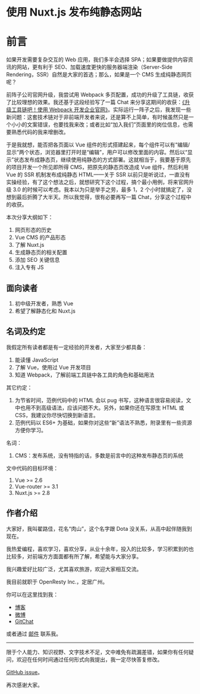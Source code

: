 使用 Nuxt.js 发布纯静态网站
========

前言
========

如果开发需要复杂交互的 Web 应用，我们多半会选择 SPA；如果要做提供内容资讯的网站，更有利于 SEO、加载速度更快的服务器端渲染（Server-Side Rendering，SSR）自然是大家的首选；那么，如果是一个 CMS 生成纯静态网页呢？

前阵子公司官网升级，我尝试用 Webpack 多页配置，成功的升级了工具链，收获了比较理想的效果。我还基于这段经验写了一篇 Chat 来分享这期间的收获：[《升级工具链吧！使用 Webpack 开发企业官网》](https://gitbook.cn/new/gitchat/activity/5cf7ee6b7388a119e2a74d02)。实际运行一阵子之后，我发现一些新问题：这套技术链对于非前端开发者来说，还是算不上简单，有时候虽然只是一个小小的文案错误，也要找我来改；或者比如“加入我们”页面里的岗位信息，也需要熟悉代码的我来增删改。

于是我就想，能否把各页面以 Vue 组件的形式搭建起来，每个组件可以有“编辑/显示”两个状态，浏览器里打开时是“编辑”，用户可以修改里面的内容。然后以“显示”状态发布成静态页，继续使用纯静态的方式部署。这就相当于，我要基于原先的项目开发一个所见即所得 CMS，把原先的静态页改造成 Vue 组件，然后利用 Vue 的 SSR 机制发布成纯静态 HTML——关于 SSR 以前只是听说过，一直没有实操经验，有了这个想法之后，就想研究下这个过程，搞个最小用例，将来官网升级 3.0 的时候可以考虑。我本以为只是举手之劳，最多 1，2 个小时就搞定了，没想到最后折腾了大半天。所以我觉得，很有必要再写一篇 Chat，分享这个过程中的收获。

本次分享大纲如下：

1. 网页形态的历史
2. Vue CMS 的产品形态
3. 了解 Nuxt.js
4. 生成静态页的相关配置
5. 添加 SEO 关键信息
6. 注入专有 JS

面向读者
--------

1. 初中级开发者，熟悉 Vue
2. 希望了解静态化和 Nuxt.js

名词及约定
--------

我假定所有读者都是有一定经验的开发者，大家至少都具备：

1. 能读懂 JavaScript
2. 了解 Vue，使用过 Vue 开发项目
3. 知道 Webpack，了解前端工具链中各工具的角色和基础用法

其它约定：

1. 为节省时间，范例代码中的 HTML 会以 pug 书写，这种语言很容易阅读，文中也用不到高级语法，应该问题不大。另外，如果你还在写原生 HTML 或 CSS，我建议你尽快切换到新语言。
2. 范例代码以 ES6+ 为基础，如果你对这些“新”语法不熟悉，附录里有一些资源方便你学习。

名词：

1. CMS：发布系统，没有特指的话，多数是前言中的这种发布静态页的系统

文中代码的目标环境：

1. Vue >= 2.6
2. Vue-router >= 3.1
5. Nuxt.js >= 2.8

作者介绍
-------

大家好，我叫翟路佳，花名“肉山”，这个名字跟 Dota 没关系，从高中起伴随我到现在。

我热爱编程，喜欢学习，喜欢分享，从业十余年，投入的比较多，学习积累到的也比较多，对前端方方面面都有所了解，希望能与大家分享。

我兴趣爱好比较广泛，尤其喜欢旅游，欢迎大家相互交流。

我目前就职于 OpenResty Inc.，定居广州。

你可以在这里找到我：

* [博客](https://blog.meathill.com)
* [微博](https://weibo.com/meathill)
* [GitChat](https://gitbook.cn/gitchat/author/593cb520ef8d9c2863173543)

或者通过 [邮件](mailto:meathill@gmail.com) 联系我。

--------

限于个人能力、知识视野、文字技术不足，文中难免有疏漏差错，如果你有任何疑问，欢迎在任何时间通过任何形式向我提出，我一定尽快答复修改。

[GitHub issue](https://github.com/meathill/gitbook-nuxt-generate-static-site/issues)。

再次感谢大家。
